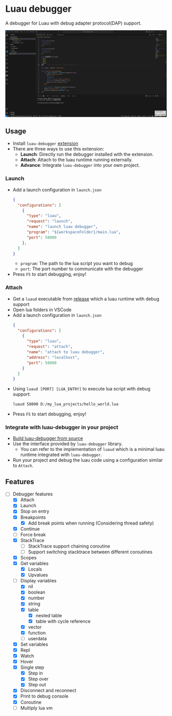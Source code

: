 # Luau debugger

A debugger for Luau with debug adapter protocol(DAP) support.

![](docs/demo.gif)

## Usage

- Install `luau-debugger` [extension](https://marketplace.visualstudio.com/items?itemName=sssooonnnggg.luau-debugger)
- There are three ways to use this extension:
  - **Launch**: Directly run the debugger installed with the extension.
  - **Attach**: Attach to the luau runtime running externally.
  - **Advance**: Integrate `luau-debugger` into your own project.

### Launch
- Add a launch configuration in `launch.json`
  ```json
  {
    "configurations": [
      {
        "type": "luau",
        "request": "launch",
        "name": "launch luau debugger",
        "program": "${workspaceFolder}/main.lua",
        "port": 58000
      },
    ]
  }
  ```
  - `program`: The path to the lua script you want to debug
  - `port`: The port number to communicate with the debugger
- Press `F5` to start debugging, enjoy!

### Attach
- Get a `luaud` executable from [release](https://github.com/sssooonnnggg/luau-debugger/releases) which a luau runtime with debug support
- Open lua folders in VSCode
- Add a launch configuration in `launch.json`
  ```json
  {
    "configurations": [
      {
        "type": "luau",
        "request": "attach",
        "name": "attach to luau debugger",
        "address": "localhost",
        "port": 58000
      }
    ]
  }
  ```
- Using `luaud [PORT] [LUA_ENTRY]` to execute lua script with debug support:
  ```bash
  luaud 58000 D:/my_lua_projects/hello_world.lua
  ```
- Press `F5` to start debugging, enjoy!

### Integrate with luau-debugger in your project
- [Build luau-debugger from source](https://github.com/sssooonnnggg/luau-debugger#build)
- Use the interface provided by `luau-debugger` library.
  - You can refer to the implementation of `luaud` which is a minimal luau runtime integrated with `luau-debugger`.
- Run your project and debug the luau code using a configuration similar to `Attach`.

## Features

- [ ] Debugger features
  - [x] Attach
  - [x] Launch
  - [x] Stop on entry
  - [x] Breakpoints
    - [x] Add break points when running (Considering thread safety)
  - [x] Continue
  - [ ] Force break
  - [x] StackTrace
    - [ ] StackTrace support chaining coroutine
    - [ ] Support switching stacktrace between different coroutines
  - [x] Scopes
  - [x] Get variables
    - [x] Locals
    - [x] Upvalues
  - [ ] Display variables
    - [x] nil
    - [x] boolean
    - [x] number
    - [x] string
    - [x] table
      - [x] nested table
      - [x] table with cycle reference
    - [x] vector
    - [x] function
    - [ ] userdata
  - [x] Set variables
  - [x] Repl
  - [x] Watch
  - [x] Hover
  - [x] Single step
    - [x] Step in
    - [x] Step over
    - [x] Step out
  - [x] Disconnect and reconnect
  - [x] Print to debug console
  - [x] Coroutine
  - [ ] Multiply lua vm
